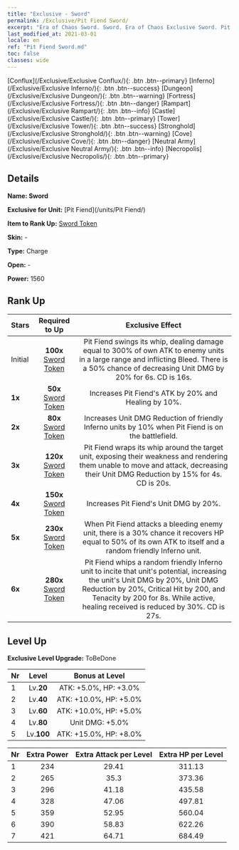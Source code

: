 ```yaml
---
title: "Exclusive - Sword"
permalink: /Exclusive/Pit Fiend Sword/
excerpt: "Era of Chaos Sword. Sword. Era of Chaos Exclusive Sword. Pit Fiend Exclusive."
last_modified_at: 2021-03-01
locale: en
ref: "Pit Fiend Sword.md"
toc: false
classes: wide
---
```

 [Conflux](/Exclusive/Exclusive Conflux/){: .btn .btn--primary} [Inferno](/Exclusive/Exclusive Inferno/){: .btn .btn--success} [Dungeon](/Exclusive/Exclusive Dungeon/){: .btn .btn--warning} [Fortress](/Exclusive/Exclusive Fortress/){: .btn .btn--danger} [Rampart](/Exclusive/Exclusive Rampart/){: .btn .btn--info} [Castle](/Exclusive/Exclusive Castle/){: .btn .btn--primary} [Tower](/Exclusive/Exclusive Tower/){: .btn .btn--success} [Stronghold](/Exclusive/Exclusive Stronghold/){: .btn .btn--warning} [Cove](/Exclusive/Exclusive Cove/){: .btn .btn--danger} [Neutral Army](/Exclusive/Exclusive Neutral Army/){: .btn .btn--info} [Necropolis](/Exclusive/Exclusive Necropolis/){: .btn .btn--primary} 

## Details
 **Name: Sword** 

 **Exclusive for Unit:** [Pit Fiend](/units/Pit Fiend/) 

 **Item to Rank Up:** [Sword Token](/Items/con_163/)

 **Skin:** -

 **Type:** Charge

 **Open:** -

 **Power:** 1560

## Rank Up

  |     Stars    |  Required to Up | Exclusive Effect |
  |:-------------|:---------------:|:---------------:|
  |  Initial  | **100x** [Sword Token](/Items/con_163/) | <Lash> Pit Fiend swings its whip, dealing damage equal to 300% of own ATK to enemy units in a large range and inflicting Bleed. There is a 50% chance of decreasing Unit DMG by 20% for 6s. CD is 16s. |
  | **1x** <i class="fas fa-star"/> | **50x** [Sword Token](/Items/con_163/) | Increases Pit Fiend's ATK by 20% and Healing by 10%. |
  | **2x** <i class="fas fa-star"/> | **80x** [Sword Token](/Items/con_163/) | Increases Unit DMG Reduction of friendly Inferno units by 10% when Pit Fiend is on the battlefield. |
  | **3x** <i class="fas fa-star"/> | **120x** [Sword Token](/Items/con_163/) | <Infernal Binding> Pit Fiend wraps its whip around the target unit, exposing their weakness and rendering them unable to move and attack, decreasing their Unit DMG Reduction by 15% for 4s. CD is 20s. |
  | **4x** <i class="fas fa-star"/> | **150x** [Sword Token](/Items/con_163/) | Increases Pit Fiend's Unit DMG by 20%. |
  | **5x** <i class="fas fa-star"/> | **230x** [Sword Token](/Items/con_163/) | When Pit Fiend attacks a bleeding enemy unit, there is a 30% chance it recovers HP equal to 50% of its own ATK to itself and a random friendly Inferno unit. |
  | **6x** <i class="fas fa-star"/> | **280x** [Sword Token](/Items/con_163/) | <Her Majesty> Pit Fiend whips a random friendly Inferno unit to incite that unit's potential, increasing the unit's Unit DMG by 20%, Unit DMG Reduction by 20%, Critical Hit by 200, and Tenacity by 200 for 8s. While active, healing received is reduced by 30%. CD is 27s. |


## Level Up
 **Exclusive Level Upgrade:** ToBeDone

  |  Nr  |   Level  | Bonus at Level |
  |:-----|:--------:|:--------------:|
  | 1 | Lv.**20** | ATK: +5.0%, HP: +3.0% |
  | 2 | Lv.**40** | ATK: +10.0%, HP: +5.0% |
  | 3 | Lv.**60** | ATK: +10.0%, HP: +5.0% |
  | 4 | Lv.**80** | Unit DMG: +5.0% |
  | 5 | Lv.**100** | ATK: +15.0%, HP: +8.0% |


  |  Nr  |  Extra Power | Extra Attack per Level | Extra HP per Level |
  |:-----|:--------:|:--------:|:--------:|
  | 1 | 234 | 29.41 | 311.13 |
  | 2 | 265 | 35.3 | 373.36 |
  | 3 | 296 | 41.18 | 435.58 |
  | 4 | 328 | 47.06 | 497.81 |
  | 5 | 359 | 52.95 | 560.04 |
  | 6 | 390 | 58.83 | 622.26 |
  | 7 | 421 | 64.71 | 684.49 |


